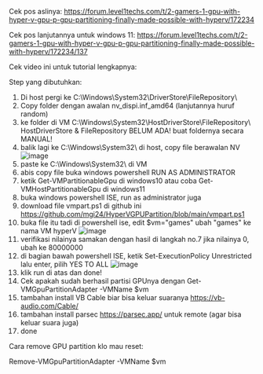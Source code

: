 Cek pos aslinya: https://forum.level1techs.com/t/2-gamers-1-gpu-with-hyper-v-gpu-p-gpu-partitioning-finally-made-possible-with-hyperv/172234

Cek pos lanjutannya untuk windows 11: https://forum.level1techs.com/t/2-gamers-1-gpu-with-hyper-v-gpu-p-gpu-partitioning-finally-made-possible-with-hyperv/172234/137

Cek video ini untuk tutorial lengkapnya:

Step yang dibutuhkan:

1. Di host pergi ke C:\Windows\System32\DriverStore\FileRepository\
2. Copy folder dengan awalan nv_dispi.inf_amd64 (lanjutannya huruf random)
3. ke folder di VM C:\Windows\System32\HostDriverStore\FileRepository\  HostDriverStore & FileRepository BELUM ADA! buat foldernya secara MANUAL!
4. balik lagi ke C:\Windows\System32\ di host, copy file berawalan NV ![image](https://github.com/user-attachments/assets/7f94ded3-34e3-4f82-b4e6-832438944d09)
5. paste ke C:\Windows\System32\ di VM
6. abis copy file buka windows powershell RUN AS ADMINISTRATOR
7. ketik Get-VMPartitionableGpu di windows10 atau coba Get-VMHostPartitionableGpu di windows11
8. buka windows powershell ISE, run as administrator juga
9. download file vmpart.ps1 di github ini https://github.com/mgi24/HyperVGPUPartition/blob/main/vmpart.ps1
10. buka file itu tadi di powershell ise, edit $vm="games" ubah "games" ke nama VM hyperV ![image](https://github.com/user-attachments/assets/1defb02b-e5ef-4fec-be94-5fe9633094b3)
11. verifikasi nilainya samakan dengan hasil di langkah no.7 jika nilainya 0, ubah ke 80000000
12. di bagian bawah powershell ISE, ketik Set-ExecutionPolicy Unrestricted lalu enter, pilih YES TO ALL ![image](https://github.com/user-attachments/assets/908e5c06-ab93-4b6b-9ff4-e16e012b941c)
13. klik run di atas dan done!
14. Cek apakah sudah berhasil partisi GPUnya dengan Get-VMGpuPartitionAdapter -VMName $vm
15. tambahan install VB Cable biar bisa keluar suaranya https://vb-audio.com/Cable/
16. tambahan install parsec https://parsec.app/ untuk remote (agar bisa keluar suara juga)
17. done

Cara remove GPU partition klo mau reset:

Remove-VMGpuPartitionAdapter -VMName $vm
